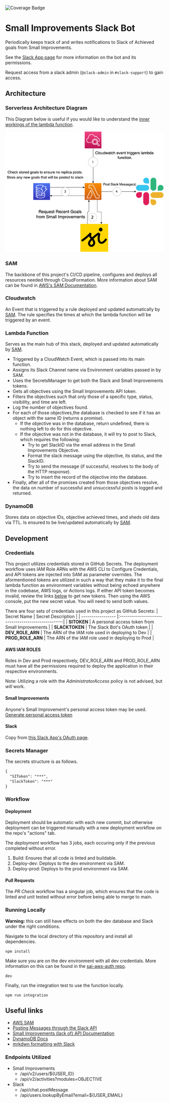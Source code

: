 ![Coverage Badge](https://img.shields.io/endpoint?url=https://gist.githubusercontent.com/ci-sourceallies/97221ecae2df1a5eaa5c82e75570fb5a/raw/small-improvements-slack-bot__heads_main.json)

# Small Improvements Slack Bot

Periodically keeps track of and writes notifications to Slack of Achieved goals from Small Improvements.

See the [Slack App page](https://api.slack.com/apps/A03K9PBLSTE/general?) for more information on the bot and its permissions.

Request access from a slack admin (`@slack-admin` in `#slack-support`) to gain access.

## Architecture

### Serverless Architecture Diagram

This Diagram below is useful if you would like to understand the [inner workings of the lambda function](#lambda-function).

![Serverless Program Structure](https://github.com/sourceallies/small-improvements-slack-bot/blob/main/graphics/InfrastructureLayout.png?raw=true)

### SAM

The backbone of this project's CI/CD pipeline, configures and deploys all resources needed through CloudFormation. More information about SAM can be found in [AWS's SAM Documentation](https://aws.amazon.com/serverless/sam/#:~:text=The%20AWS%20Serverless%20Application%20Model,and%20model%20it%20using%20YAML.).

### Cloudwatch

An Event that is triggered by a rule deployed and updated automatically by [SAM](#sam). The rule specifies the times at which the lambda function will be triggered by an event.

### Lambda Function

Serves as the main hub of this stack, deployed and updated automatically by [SAM](#sam). 

- Triggered by a CloudWatch Event, which is passed into its main function.
- Assigns its Slack Channel name via Environment variables passed in by SAM.
- Uses the SecretsManager to get both the Slack and Small Improvements tokens.
- Gets all objectives using the Small Improvements API token.
- Filters the objectives such that only those of a specific type, status, visibility, and time are left.
- Log the number of objectives found.
- For each of those objectives,the database is checked to see if it has an object with the same ID (returns a promise).
  - If the objective was in the database, return undefined, there is nothing left to do for this objective.
  - If the objective was not in the database, it will try to post to Slack, which requires the following:
    - Try to get SlackID via the email address in the Small Improvements Objective.
    - Format the slack message using the objective, its status, and the SlackID.
    - Try to send the message (if successful, resolves to the body of the HTTP response).
    - Try to insert the record of the objective into the database.
- Finally, after all of the promises created from those objectives resolve, the data on number of successful and unsuccessful posts is logged and returned.

### DynamoDB

Stores data on objective IDs, objective achieved times, and sheds old data via TTL. Is ensured to be live/updated automatically by [SAM](#sam).

## Development

### Credentials

This project utilizes credentials stored in GitHub Secrets. The deployment workflow uses IAM Role ARNs with the AWS CLI to Configure Credentials, and API tokens are injected into SAM as parameter overrides. The aformentioned tokens are utilized in such a way that they make it to the final lambda function as environment variables without being echoed anywhere in the codebase, AWS logs, or Actions logs. If either API token becomes invalid, review the links [below](#small-improvements) to get new tokens. Then using the AWS console, put the new secret value. You will need to send both values.

There are four sets of credentials used in this project as GitHub Secrets:
| Secret Name       | Secret Description                                |
| ----------------- |:-------------------------------------------------:|
| **SITOKEN**       | A personal access token from Small Improvements   | 
| **SLACKTOKEN**    | The Slack Bot's OAuth token                       |
| **DEV_ROLE_ARN**  | The ARN of the IAM role used in deploying to Dev  |
| **PROD_ROLE_ARN** | The ARN of the IAM role used in deploying to Prod |



#### AWS IAM ROLES

Roles in Dev and Prod respectively, DEV_ROLE_ARN and PROD_ROLE_ARN must have all the permissions required to deploy the application in their respective environments.

Note: Utilizing a role with the *AdministratorAccess* policy is not advised, but *will* work.

#### Small Improvements

Anyone's Small Improvement's personal access token may be used.
[Generate personal access token](https://resources.small-improvements.com/knowledge-base/small-improvements-rest-api/)

#### Slack

Copy from [this Slack App's OAuth page](https://api.slack.com/apps/A03K9PBLSTE/oauth?).

### Secrets Manager

The secrets structure is as follows.

```
{
  "SIToken": "***",
  "SlackToken": "***"
}
```

### Workflow

#### Deployment

Deployment should be automatic with each new commit, but otherwise deployment can be triggered manually with a new deployment workflow on the repo's "actions" tab.

The *deployment* workflow has 3 jobs, each occuring only if the previous completed without error.
1. Build: Ensures that all code is linted and buildable.
2. Deploy-dev: Deploys to the dev environment via SAM.
3. Deploy-prod: Deploys to the prod environment via SAM.

#### Pull Requests

The *PR Check* workflow has a singular job, which ensures that the code is linted and unit tested without error before being able to merge to main.

### Running Locally

**Warning:** this can still have effects on both the dev database and Slack under the right conditions.

Navigate to the local directory of this repository and install all dependencies.

```console
npm install
```

Make sure you are on the dev environment with all dev credentials. More information on this can be found in the [sai-aws-auth repo](https://github.com/sourceallies/sai-aws-auth).

```console
dev
```

Finally, run the integration test to use the function locally.

```console
npm run integration
```

## Useful links

- [AWS SAM](https://aws.amazon.com/serverless/sam/#:~:text=The%20AWS%20Serverless%20Application%20Model,and%20model%20it%20using%20YAML.)
- [Posting Messages through the Slack API](https://api.slack.com/methods/chat.postMessage)
- [Small Improvements (lack of) API Documentation](https://storage.googleapis.com/si-rest-api-docs/dist/index.html)
- [DynamoDB Docs](https://docs.aws.amazon.com/AWSJavaScriptSDK/latest/AWS/DynamoDB.html)
- [mrkdwn formatting with Slack](https://api.slack.com/reference/surfaces/formatting)

### Endpoints Utilized

- Small Improvements
  - /api/v2/users/${USER_ID}
  - /api/v2/activities?modules=OBJECTIVE
- Slack
  - /api/chat.postMessage
  - /api/users.lookupByEmail?email=${USER_EMAIL}
